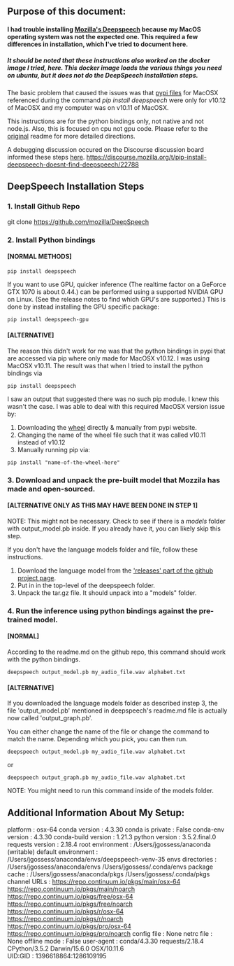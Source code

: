 
## Purpose of this document: 

#### I had trouble installing <a href="https://github.com/mozilla/DeepSpeech">Mozilla's Deepspeech</a> because my MacOS operating system was not the expected one. This required a few differences in installation, which I've tried to document here. 

##### It should be noted that these instructions also worked on the docker image I tried, <a herf="https://hub.docker.com/r/manujbhatia/deepspeech/">here</a>. This docker image loads the various things you need on ubuntu, but it does not do the DeepSpeech installation steps.  

The basic problem that caused the issues was that <a href="https://pypi.python.org/pypi/deepspeech/0.1.0">pypi files</a> for MacOSX referenced during the command *pip install deepspeech* were only for v10.12 of MacOSX and my computer was on v10.11 of MacOSX.

This instructions are for the python bindings only, not native and not node.js. Also, this is focused on cpu not gpu code. Please refer to the <a href="https://github.com/mozilla/DeepSpeech">original</a> readme for more detailed directions. 

A debugging discussion occured on the Discourse discussion board informed these steps <a href="https://discourse.mozilla.org/t/pip-install-deepspeech-doesnt-find-deepspeech/22788/11">here</a>. https://discourse.mozilla.org/t/pip-install-deepspeech-doesnt-find-deepspeech/22788

## DeepSpeech Installation Steps

### 1. Install Github Repo
git clone https://github.com/mozilla/DeepSpeech

### 2.  Install Python bindings 
#### [NORMAL METHODS]
```
pip install deepspeech
```

If you want to use GPU, quicker inference (The realtime factor on a GeForce GTX 1070 is about 0.44.) can be performed using a supported NVIDIA GPU on Linux. (See the release notes to find which GPU's are supported.) This is done by instead installing the GPU specific package:

```bash
pip install deepspeech-gpu
```
#### [ALTERNATIVE]
The reason this didn't work for me was that the python bindings in pypi that are accessed via pip where only made for MacOSX v10.12. I was using MacOSX v10.11. The result was that when I tried to install the python bindings via 
```
pip install deepspeech
```
I saw an output that suggested there was no such pip module. I knew this wasn't the case. I was able to deal with this required MacOSX version issue by:

1. Downloading the <a href="https://pypi.python.org/pypi/deepspeech/0.1.0">wheel</a> directly & manually from pypi website. 
2. Changing the name of the wheel file such that it was called v10.11 instead of v10.12
3. Manually running pip via:

```
pip install "name-of-the-wheel-here"
```

### 3. Download and unpack the pre-built model that Mozzila has made and open-sourced.
#### [ALTERNATIVE ONLY AS THIS MAY HAVE BEEN DONE IN STEP 1] 
NOTE: This might not be necessary. Check to see if there is a *models* folder with output_model.pb inside. If you already have it, you can likely skip this step.

If you don't have the language models folder and file, follow these instructions. 
1. Download the language model from the <a href="https://github.com/mozilla/DeepSpeech/releases/download/v0.1.0/deepspeech-0.1.0-models.tar.gz">'releases' part of the github project page<a/>. 
2. Put in in the top-level of the deepspeech folder. 
3. Unpack the tar.gz file. It should unpack into a "models" folder. 

### 4. Run the inference using python bindings against the pre-trained model. 
#### [NORMAL]
According to the readme.md on the github repo, this command should work with the python bindings. 
```
deepspeech output_model.pb my_audio_file.wav alphabet.txt
```

#### [ALTERNATIVE] 

If you downloaded the language models folder as described instep 3, the file 'output_model.pb' mentioned in deepspeech's readme.md file is actually now called 'output_graph.pb'. 

You can either change the name of the file or change the command to match the name. Depending which you pick, you can then run.
```
deepspeech output_model.pb my_audio_file.wav alphabet.txt
```
or 
```
deepspeech output_graph.pb my_audio_file.wav alphabet.txt
``` 
NOTE: You might need to run this command inside of the models folder. 

## Additional Information About My Setup:
platform : osx-64
conda version : 4.3.30
conda is private : False
conda-env version : 4.3.30
conda-build version : 1.21.3
python version : 3.5.2.final.0
requests version : 2.18.4
root environment : /Users/jgossess/anaconda  (writable)
default environment : /Users/jgossess/anaconda/envs/deepspeech-venv-35
envs directories : /Users/jgossess/anaconda/envs
                      /Users/jgossess/.conda/envs
package cache : /Users/jgossess/anaconda/pkgs
                      /Users/jgossess/.conda/pkgs
channel URLs : https://repo.continuum.io/pkgs/main/osx-64
                      https://repo.continuum.io/pkgs/main/noarch
                      https://repo.continuum.io/pkgs/free/osx-64
                      https://repo.continuum.io/pkgs/free/noarch
                      https://repo.continuum.io/pkgs/r/osx-64
                      https://repo.continuum.io/pkgs/r/noarch
                      https://repo.continuum.io/pkgs/pro/osx-64
                      https://repo.continuum.io/pkgs/pro/noarch
config file : None
netrc file : None
offline mode : False
user-agent : conda/4.3.30 requests/2.18.4 CPython/3.5.2 Darwin/15.6.0 OSX/10.11.6    
UID:GID : 1396618864:1286109195
